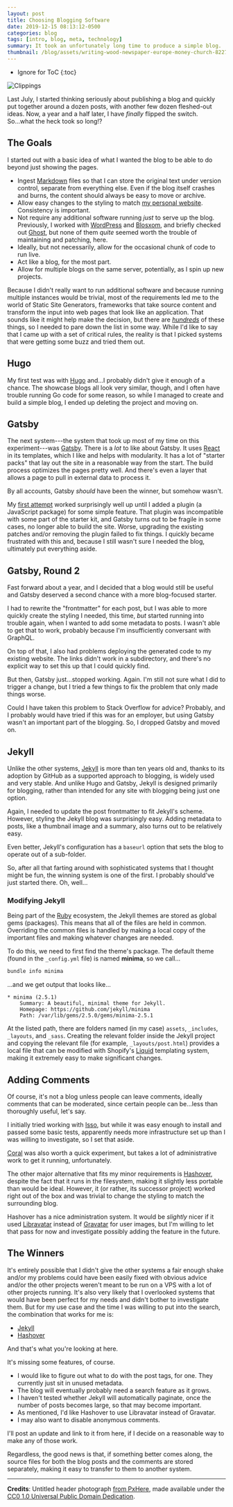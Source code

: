 ```yaml
---
layout: post
title: Choosing Blogging Software
date: 2019-12-15 08:13:12-0500
categories: blog
tags: [intro, blog, meta, technology]
summary: It took an unfortunately long time to produce a simple blog.
thumbnail: /blog/assets/writing-wood-newspaper-europe-money-church-822714-pxhere.com.jpg
---
```


* Ignore for ToC
{:toc}

![Clippings](/blog/assets/writing-wood-newspaper-europe-money-church-822714-pxhere.com.jpg "Clippings")

Last July, I started thinking seriously about publishing a blog and quickly put together around a dozen posts, with another few dozen fleshed-out ideas.  Now, a year and a half later, I have *finally* flipped the switch.  So...what the heck took so long!?

## The Goals

I started out with a basic idea of what I wanted the blog to be able to do beyond just showing the pages.

 * Ingest [Markdown](https://www.markdownguide.org/) files so that I can store the original text under version control, separate from everything else.  Even if the blog itself crashes and burns, the content should always be easy to move or archive.
 * Allow easy changes to the styling to match [my personal website](https://john.colagioia.net).  Consistency is important.
 * Not require any additional software running *just* to serve up the blog.  Previously, I worked with [WordPress](https://wordpress.org/) and [Blosxom](http://blosxom.sourceforge.net/), and briefly checked out [Ghost](https://ghost.org/), but none of them *quite* seemed worth the trouble of maintaining and patching, here.
 * Ideally, but not necessarily, allow for the occasional chunk of code to run live.
 * Act like a blog, for the most part.
 * Allow for multiple blogs on the same server, potentially, as I spin up new projects.

Because I didn't really want to run additional software and because running multiple instances would be trivial, most of the requirements led me to the world of Static Site Generators, frameworks that take source content and transform the input into web pages that look like an application.  That sounds like it might help make the decision, but there are [*hundreds*](https://www.staticgen.com/) of these things, so I needed to pare down the list in some way.  While I'd like to say that I came up with a set of critical rules, the reality is that I picked systems that were getting some buzz and tried them out.

## Hugo

My first test was with [Hugo](https://gohugo.io/) and...I probably didn't give it enough of a chance.  The showcase blogs all look very similar, though, and I often have trouble running Go code for some reason, so while I managed to create and build a simple blog, I ended up deleting the project and moving on.

## Gatsby

The next system---the system that took up most of my time on this experiment---was [Gatsby](https://www.gatsbyjs.org/).  There is a *lot* to like about Gatsby.  It uses [React](https://reactjs.org/) in its templates, which I like and helps with modularity.  It has a lot of "starter packs" that lay out the site in a reasonable way from the start.  The build process optimizes the pages pretty well.  And there's even a layer that allows a page to pull in external data to process it.

By all accounts, Gatsby *should* have been the winner, but somehow wasn't.

My [first attempt](https://github.com/jcolag/gatsby-theme-jc) worked surprisingly well up until I added a plugin (a JavaScript package) for some simple feature.  That plugin was incompatible with some part of the starter kit, and Gatsby turns out to be fragile in some cases, no longer able to build the site.  Worse, upgrading the existing patches and/or removing the plugin failed to fix things.  I quickly became frustrated with this and, because I still wasn't sure I needed the blog, ultimately put everything aside.

## Gatsby, Round 2

Fast forward about a year, and I decided that a blog would still be useful and Gatsby deserved a second chance with a more blog-focused starter.

I had to rewrite the "frontmatter" for each post, but I was able to more quickly create the styling I needed, this time, *but* started running into trouble again, when I wanted to add some metadata to posts.  I wasn't able to get that to work, probably because I'm insufficiently conversant with GraphQL.

On top of that, I also had problems deploying the generated code to my existing website.  The links didn't work in a subdirectory, and there's no explicit way to set this up that I could quickly find.

But then, Gatsby just...stopped working.  Again.  I'm still not sure what I did to trigger a change, but I tried a few things to fix the problem that only made things worse.

Could I have taken this problem to Stack Overflow for advice?  Probably, and I probably would have tried if this was for an employer, but using Gatsby wasn't an important part of the blogging.  So, I dropped Gatsby and moved on.

## Jekyll

Unlike the other systems, [Jekyll](https://jekyllrb.com/) is more than ten years old and, thanks to its adoption by GitHub as a supported approach to blogging, is widely used and very stable.  And unlike Hugo and Gatsby, Jekyll is designed primarily for blogging, rather than intended for any site with blogging being just one option.

Again, I needed to update the post frontmatter to fit Jekyll's scheme.  However, styling the Jekyll blog was surprisingly easy.  Adding metadata to posts, like a thumbnail image and a summary, also turns out to be relatively easy.

Even better, Jekyll's configuration has a `baseurl` option that sets the blog to operate out of a sub-folder.

So, after all that farting around with sophisticated systems that I thought might be fun, the winning system is one of the first.  I probably should've just started there.  Oh, well...

### Modifying Jekyll

Being part of the [Ruby](https://www.ruby-lang.org/en/) ecosystem, the Jekyll themes are stored as global gems (packages).  This means that all of the files are held in common.  Overriding the common files is handled by making a local copy of the important files and making whatever changes are needed.

To do this, we need to first find the theme's package.  The default theme (found in the `_config.yml` file) is named **minima**, so we call...

```sh
bundle info minima
```

...and we get output that looks like...

```
* minima (2.5.1)
	Summary: A beautiful, minimal theme for Jekyll.
	Homepage: https://github.com/jekyll/minima
	Path: /var/lib/gems/2.5.0/gems/minima-2.5.1
```

At the listed path, there are folders named (in my case) `assets`, `_includes`, `_layouts`, and `_sass`.  Creating the relevant folder inside the Jekyll project and copying the relevant file (for example, `_layouts/post.html`) provides a local file that can be modified with Shopify's [Liquid](https://shopify.github.io/liquid/) templating system, making it extremely easy to make significant changes.

## Adding Comments

Of course, it's not a blog unless people can leave comments, ideally comments that can be moderated, since certain people can be...less than thoroughly useful, let's say.

I initially tried working with [Isso](https://posativ.org/isso/), but while it was easy enough to install and passed some basic tests, apparently needs more infrastructure set up than I was willing to investigate, so I set that aside.

[Coral](https://coralproject.net/) was also worth a quick experiment, but takes a lot of administrative work to get it running, unfortunately.

The other major alternative that fits my minor requirements is [Hashover](https://www.barkdull.org/software/hashover), despite the fact that it runs in the filesystem, making it slightly less portable than would be ideal.  However, it (or rather, its successor project) worked right out of the box and was trivial to change the styling to match the surrounding blog.

Hashover has a nice administration system.  It would be *slightly* nicer if it used [Libravatar](https://www.libravatar.org/) instead of [Gravatar](https://en.gravatar.com/) for user images, but I'm willing to let that pass for now and investigate possibly adding the feature in the future.

## The Winners

It's entirely possible that I didn't give the other systems a fair enough shake and/or my problems could have been easily fixed with obvious advice and/or the other projects weren't meant to be run on a VPS with a lot of other projects running.  It's also very likely that I overlooked systems that would have been perfect for my needs and didn't bother to investigate them.  But for my use case and the time I was willing to put into the search, the combination that works for me is:

 * [Jekyll](https://jekyllrb.com/)
 * [Hashover](https://www.barkdull.org/software/hashover)

And that's what you're looking at here.

It's missing some features, of course.

 * I would like to figure out what to do with the post tags, for one.  They currently just sit in unused metadata.
 * The blog will eventually probably need a search feature as it grows.
 * I haven't tested whether Jekyll will automatically paginate, once the number of posts becomes large, so that may become important.
 * As mentioned, I'd like Hashover to use Libravatar instead of Gravatar.
 * I may also want to disable anonymous comments.

I'll post an update and link to it from here, if I decide on a reasonable way to make any of those work.

Regardless, the good news is that, if something better comes along, the source files for both the blog posts and the comments are stored separately, making it easy to transfer to them to another system.

* * *

**Credits**:  Untitled header photograph [from PxHere](https://pxhere.com/en/photo/822714), made available under the [CC0 1.0 Universal Public Domain Dedication](https://creativecommons.org/publicdomain/zero/1.0/).
